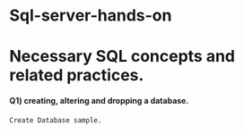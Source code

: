 # Sql-server-hands-on
Necessary SQL concepts and related practices.
====================================================

#### Q1) creating, altering and dropping a database.
#### 
    Create Database sample.


